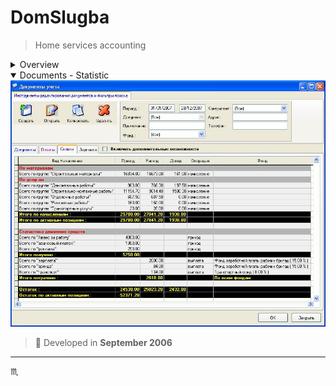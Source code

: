 # DomSlugba #

> Home services accounting

<details>
  <summary>Overview</summary>
  <div align="center">
    <img max-width="720px" max-height="477px" src="assets/img/domslugba-001-main-window.png" />
  </div>
</details>

<details open>
  <summary>Documents - Statistic</summary>
  <div align="center">
    <img max-width="720px" max-height="477px" src="assets/img/domslugba-002-documents-statistic.jpg" />
  </div>
</details>

> :calendar: Developed in **September 2006**

---

:scorpius:
